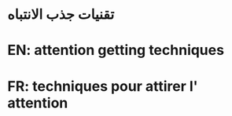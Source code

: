 # تقنيات جذب الانتباه

# EN: attention getting techniques

# FR: techniques pour attirer l' attention
